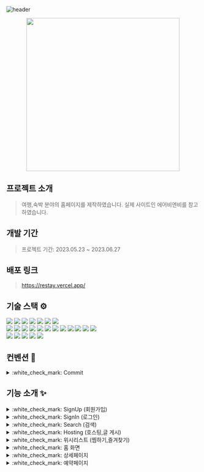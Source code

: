![header](https://capsule-render.vercel.app/api?type=waving&color=0:0093FE,100:FFFFFF)
<div align="center"><img src="https://github.com/PracticeKJY/restay-refactor/assets/119389577/af1f87ba-2575-47a6-981a-9d09efdb21b8" width="400"></div>

## 프로젝트 소개
> 여행,숙박 분야의 홈페이지를 제작하였습니다.
> 실제 사이트인 에어비엔비를 참고하였습니다.

## 개발 기간
> 프로젝트 기간: 2023.05.23 ~ 2023.06.27 

## 배포 링크
> https://restay.vercel.app/

## 기술 스택 :gear: 
<!--
<img src="https://img.shields.io/badge/텍스트-컬러코드?style=for-the-badge&logo=아이콘이름&logoColor=white"/>
-->
<div>
<img src="https://img.shields.io/badge/html5-E34F26?style=for-the-badge&logo=html5&logoColor=white">
<img src="https://img.shields.io/badge/css3-1572B6?style=for-the-badge&logo=css3&logoColor=white">
<img src="https://img.shields.io/badge/javascript-F7DF1E?style=for-the-badge&logo=javascript&logoColor=black">
<img src="https://img.shields.io/badge/typecript-00AFF0?style=for-the-badge&logo=typescript&logoColor=white">
<img src="https://img.shields.io/badge/react-61DAFB?style=for-the-badge&logo=react&logoColor=black">
<img src="https://img.shields.io/badge/cssmodules-000000?style=for-the-badge&logo=cssmodules&logoColor=white"/>
<img src="https://img.shields.io/badge/reacthookform-EC5990?style=for-the-badge&logo=reacthookform&logoColor=white">
<br />
<img src="https://img.shields.io/badge/nextjs-000000?style=for-the-badge&logo=Nextdotjs&logoColor=white">
<img src="https://img.shields.io/badge/next auth-000000?style=for-the-badge&logo=Nextdotjs&logoColor=white">
<img src="https://img.shields.io/badge/mongoDB-47A248?style=for-the-badge&logo=databricks&logoColor=white"/>
<img src="https://img.shields.io/badge/jotai-000000?style=for-the-badge&logo=ghostery&logoColor=white"/>
<img src="https://img.shields.io/badge/react Kakao Maps sdk-FFCD00?style=for-the-badge&logo=kakao&logoColor=white"/>
<img src="https://img.shields.io/badge/react daum postcode-FFCD00?style=for-the-badge&logo=kakao&logoColor=white"/>
<img src="https://img.shields.io/badge/axios-5A29E4?style=for-the-badge&logo=axios&logoColor=white"/>
<img src="https://img.shields.io/badge/swiper-6332F6?style=for-the-badge&logo=swiper&logoColor=white"/>
<img src="https://img.shields.io/badge/vercel-000000?style=for-the-badge&logo=vercel&logoColor=white"/>
<img src="https://img.shields.io/badge/npm-F69220?style=for-the-badge&logo=npm&logoColor=white"/>
<img src="https://img.shields.io/badge/eslint-4B32C3?style=for-the-badge&logo=eslint&logoColor=white"/>
<img src="https://img.shields.io/badge/Prettier-F7B93E?style=for-the-badge&logo=Prettier&logoColor=white"/>
<br>
<img src="https://img.shields.io/badge/notion-000000?style=for-the-badge&logo=notion&logoColor=white"/>
<img src="https://img.shields.io/badge/figma-F24E1E?style=for-the-badge&logo=figma&logoColor=white"/>
<img src="https://img.shields.io/badge/Github-181717?style=for-the-badge&logo=github&logoColor=white">
<img src="https://img.shields.io/badge/git-F05032?style=for-the-badge&logo=git&logoColor=white">
<img src="https://img.shields.io/badge/visualstudiocode-007ACC?style=for-the-badge&logo=visualstudiocode&logoColor=white"/>
</div>

## 컨벤션 :bookmark_tabs: 
<details>
  <summary>:white_check_mark: Commit</summary>
  <table>
  <thead>
    <tr>
      <th align="center">Emoji</th>
      <th align="center">Text</th>
      <th align="center">Description</th>
    </tr>
  </thead>
  <tbody>
    <tr>
      <td align="center">✨</td>
      <td align="center">feat</td>
      <td align="center">새롭게 만드는 코드(html,css,javascript 등 모두)</td>
    </tr>
    <tr>
      <td align="center">🎨</td>
      <td align="center">modify</td>
      <td align="center">기존 코드 수정</td>
    </tr>
    <tr>
      <td align="center">⚡️</td>
      <td align="center">refactor</td>
      <td align="center">리팩토링</td>
    </tr>
    <tr>
      <td align="center">🐛</td>
      <td align="center">fix</td>
      <td align="center">버그 문제 수정</td>
    </tr>
    <tr>
      <td align="center">🧪 </td>
      <td align="center">test</td>
      <td align="center">테스트</td>
    </tr>
    <tr>
      <td align="center">🔧</td>
      <td align="center">setting</td>
      <td align="center">환경 설정</td>
    </tr>
  </tbody>
</table>
</details>

## 기능 소개 :sparkles:  
<details>
  <summary>:white_check_mark: SignUp (회원가입)</summary>
  <table>
    <tr>
      <td width="300">
        <p>1. 레이아웃</p>
      </td>
      <td width="500">
        <img src="https://github.com/PracticeKJY/restay-refactor/assets/119389577/958859fb-6c10-495e-bf46-37c1af954996"/>
      </td>        
    </tr>
    <tr>
       <tr>
      <td width="300">
        <p>2. 회원가입</p>
        <p> 이메일은 형식에 맞게, 이름은 한글만, 비밀번호는 최소 4자이상만 제출할 수 있도록 유효성검사를 넣었습니다.</p>
      </td>
      <td width="500">
        <img src="https://github.com/PracticeKJY/restay-refactor/assets/119389577/0a5aa4a8-417c-486d-a93b-46e39f320161"/>
      </td>        
    </tr>
    <tr>
       <tr>
      <td width="300">
        <p>3. from 회원가입 to 로그인</p>
        <p> 이미 계정이 있으신가요? 로그인 을 클릭 시, 로그인 모달로 이동하도록 제작하였습니다.  </p>
      </td>
      <td width="500">
        <img src="https://github.com/PracticeKJY/restay-refactor/assets/119389577/3ec5ed09-4bfd-408f-a0c9-7604f0b038de"/>
      </td>        
    </tr>
  </table>
</details>

<details>
  <summary>:white_check_mark: SignIn (로그인)</summary>
  <table>
    <tr>
      <td width="300">
        <p>1. 레이아웃</p>
      </td>
      <td width="500">
        <img src="https://github.com/PracticeKJY/restay-refactor/assets/119389577/17c661fd-3313-49c0-90e4-72ff97023eb6"/>
      </td>        
    </tr>
        <tr>
      <td width="300">
        <p>2. 로그인기능</p>
        <p>등록되지 않은 이메일 혹은 비밀번호를 적었을 시, "이메일 혹은 비밀번호를 확인해주세요"라는 텍스트가 뜨도록 구현하였습니다.</p>
      </td>
      <td width="500">
        <img src="https://github.com/PracticeKJY/restay-refactor/assets/119389577/969e731f-9820-4bac-bf68-5ca302b18482"/>
      </td>        
    </tr>
       <tr>
      <td width="300">
        <p>3. google, naver, kakao 를 통한 소셜로그인 기능</p>
        <p> next-auth를 통해 google, naver, kakao의 아이디로도 회원가입이 가능한 소셜로그인 기능을 구현하였습니다.</p>
      </td>
      <td width="500">
        <img src="https://github.com/PracticeKJY/restay-refactor/assets/119389577/cfe0b244-4f24-46ae-a3a9-b932f1868996"/>
      </td>        
    </tr>
   </table>
</details>
<details>
  <summary>:white_check_mark: Search (검색)</summary>
  <table>
    <tr>
      <td width="300">
        <p>1. 검색기능</p>
        <p>해변 근처, 빌라, 애견동반, 섬, 호수... 등의 카테고리를 검색 시, 해당 카테고리의 상품을 찾아주는 기능을 구현하였습니다.</p>
      </td>
      <td width="500">
        <img src="https://github.com/PracticeKJY/restay-refactor/assets/119389577/56dba46d-1b5a-403b-a67c-d3e46ef76af7"/>
      </td>        
    </tr>
        <tr>
      <td width="300">
        <p>2. 유효성 검사</p>
        <p>검색의 키워드에 대한 데이터가 없을 때, 검색 결과가 없다는 화면처리를 구현하였습니다. </p>
      </td>
      <td width="500">
        <img src="https://github.com/PracticeKJY/restay-refactor/assets/119389577/6bebf1bb-6e4c-4988-9266-ed4b5013a132"/>
      </td>        
    </tr>
   </table>
</details>
<details>
  <summary>:white_check_mark: Hosting (호스팅,글 게시)</summary>
  <table>
    <tr>
      <td width="300">
        <p>1. 카테고리선택</p>
      </td>
      <td width="500">
        <img src="https://github.com/PracticeKJY/restay-refactor/assets/119389577/17eed56d-0dbf-435d-9026-f42704fb3616"/>
      </td>        
    </tr>
        <tr>
      <td width="300">
        <p>2. 위치등록</p>
        <p>숙소의 위치를 검색하여, 그 주소에 맞게 지도로 표시되도록 구현하였습니다.</p>
      </td>
      <td width="500">
        <img src="https://github.com/PracticeKJY/restay-refactor/assets/119389577/2beb3a3b-4003-4a1a-80c3-4a7dd91784a6"/>
      </td>        
    </tr>
      <tr>
      <td width="300">
        <p>3. 편의시설등록</p>
        <p>숙박할 수 있는 인원수, 방의 갯수, 화장실의 갯수를 체크하도록 구현하였습니다.</p>
      </td>
      <td width="500">
        <img src="https://github.com/PracticeKJY/restay-refactor/assets/119389577/d2f7ffbd-4fb2-4dba-ae08-21b954d62560"/>
      </td>        
    </tr>
          <tr>
      <td width="300">
        <p>4. 이미지 등록</p>
        <p>이미지들을 업로드할 수 있도록 구현하였습니다.</p>
        <p>또한, 선택한 이미지를 지울 수 있는 기능을 추가하였습니다</p>
      </td>
      <td width="500">
        <img src="https://github.com/PracticeKJY/restay-refactor/assets/119389577/d05388a0-71ca-4979-9016-c69329b06cf9"/>
      </td>        
    </tr>
          <tr>
      <td width="300">
        <p>5. 숙소소개등록</p>
      </td>
      <td width="500">
        <img src="https://github.com/PracticeKJY/restay-refactor/assets/119389577/a76f24cc-3ba9-4a08-b9c3-03391f76d4b8"/>
      </td>        
    </tr>
              <tr>
      <td width="300">
        <p>6. 가격 등록</p>
        <p>가격등록 이후에는, 홈 화면에 게시되도록 구현하였습니다.</p>
        <p>1~6까지 각각의 스탭 별로 필요한 입력값을 주지 않을 시, 다음 스탭으로 넘어갈 수 없도록 구현하였습니다.</p>
      </td>
      <td width="500">
        <img src="https://github.com/PracticeKJY/restay-refactor/assets/119389577/45e18c8b-ee0d-4f95-8a8d-23e0b93f3d78"/>
      </td>        
    </tr>
   </table>
</details>

<details>
  <summary>:white_check_mark: 위시리스트 (찜하기,즐겨찾기) </summary>
  <table>
    <tr>
      <td width="300">
        <p>하트버튼을 누를 시, 위시리스트에 입력 텍스트와 상품을 함께 등록할 수 있도록 기능을 구현하였습니다. </p>
      </td>
      <td width="500">
        <img src="https://github.com/PracticeKJY/restay-refactor/assets/119389577/22f061e2-6e07-41b2-9cf2-7c34d5e47319"/>
      </td>        
    </tr>
  </table>
</details>


<details>
  <summary>:white_check_mark: 홈 화면 </summary>
  <table>
    <tr>
      <td width="300">
        <p>1. 미니 헤더</p>
        <p>스크롤을 내릴 시, 상단에 헤더가 붙도록 구현하였습니다.</p>
      </td>
      <td width="500">
        <img src="https://github.com/PracticeKJY/restay-refactor/assets/119389577/55b566a5-2905-457a-8d77-b647b319aa8e"/>
      </td>        
    </tr>
    <tr>
       <tr>
      <td width="300">
        <p>2. 필터</p>
        <p> 아이콘을 클릭 시, 해당 아이콘에 맞는 카테고리들의 게시글들이 나오도록 구현하였습니다. </p>
      </td>
      <td width="500">
        <img src="https://github.com/PracticeKJY/restay-refactor/assets/119389577/023a58b8-6daa-4214-b5d6-08a30a946177"/>
      </td>        
    </tr>
    <tr>
  </table>
</details>
<details>
  <summary>:white_check_mark: 상세페이지 </summary>
  <table>
    <tr>
      <td width="300">
        <p>1. 이미지 슬라이더</p>
        <p>썸네일 식의 슬라이더를 구현하였습니다.</p>
      </td>
      <td width="500">
        <img src="https://github.com/PracticeKJY/restay-refactor/assets/119389577/d7e210cc-b7f3-415d-8e72-28928e06276d"/>
      </td>        
    </tr>
    <tr>
       <tr>
      <td width="300">
        <p>2. 미니 헤더</p>
        <p> 스크롤을 내릴 시, 상단에 사진, 숙소정보, 위치 part로 이동시켜주는 헤더가 고정되도록 구현하였습니다.</p>
      </td>
      <td width="500">
        <img src="https://github.com/PracticeKJY/restay-refactor/assets/119389577/bd22ee76-ab81-4c0a-83bb-f2ebe6d76e9a"/>
      </td>        
    </tr>
    <tr>
       <tr>
      <td width="300">
        <p>3. 예약일자 등록</p>
        <p> 일정 스크롤 범위 동안 따라 내려가도록 레이아웃을 구성하였습니다.</p>
        <p> 선택한 일자에 맞게 계산된 결과들이 나오도록 레이아웃을 구성하였습니다</p>
        <p> 달력을 통해 예약일자를 등록하도록 구현하였습니다.</p>
        <p> 1박 이상 선택하지 않을 시, 특정 메세지를 띄우도록 구현하였습니다.</p>
        <p> 로그인 상태가 아닐 시, 특정 메세지를 띄우도록 구현하였습니다.</p>
      </td>
      <td width="500">
        <img src="https://github.com/PracticeKJY/restay-refactor/assets/119389577/e32c9056-d115-41df-a8e2-68f0198de4b8"/>
      </td>        
    </tr>
  </table>
</details>
<details>
  <summary>:white_check_mark: 예약페이지 </summary>
  <table>
    <tr>
      <td width="300">
        <p>1. 날짜 수정</p>
        <p>날짜를 수정할 수 있도록 구현하였습니다.</p>
      </td>
      <td width="500">
        <img src="https://github.com/PracticeKJY/restay-refactor/assets/119389577/1786edeb-e84b-4b57-a8e2-c76375ea168d"/>
      </td>        
    </tr>
    <tr>
       <tr>
      <td width="300">
        <p>2. 결제 수단</p>
        <p> 결제기능을 실제 구현하지 않고, 레이아웃만 구현하였습니다.</p>
      </td>
      <td width="500">
        <img src="https://github.com/PracticeKJY/restay-refactor/assets/119389577/871087a2-5d06-4b1c-a042-91e4db8afbbb"/>
      </td>        
    </tr>
    <tr>
       <tr>
      <td width="300">
        <p>3. 예약 등록</p>
        <p> 일자를 선택 후, 예약하기 버튼으로 등록 될 시, 상단 메뉴바의 "여행"칸에서 확인할 수 있도록 구현하였습니다.</p>
        <p> 계졍별 독립적으로 예약내역들이 나올 수 있도록 유효성검사를 구현하였습니다. </p>
      </td>
      <td width="500">
        <img src="https://github.com/PracticeKJY/restay-refactor/assets/119389577/33df9d37-a7eb-4542-a3cf-e75d332338a0"/>
      </td>        
    </tr>
  </table>
</details>
